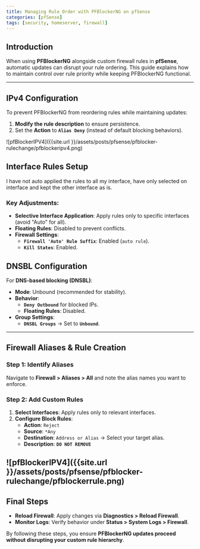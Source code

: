 ```yaml
---
title: Managing Rule Order with PFBlockerNG on pfSense
categories: [pfSense]
tags: [security, homeserver, firewall]
---
```


## Introduction
When using **PFBlockerNG** alongside custom firewall rules in **pfSense**, automatic updates can disrupt your rule ordering. This guide explains how to maintain control over rule priority while keeping PFBlockerNG functional.

---

## IPv4 Configuration
To prevent PFBlockerNG from reordering rules while maintaining updates:
1. **Modify the rule description** to ensure persistence.
2. Set the **Action** to **`Alias Deny`** (instead of default blocking behaviors).

![pfBlockerIPV4]({{site.url }}/assets/posts/pfsense/pfblocker-rulechange/pfblockeripv4.png)

## Interface Rules Setup
I have not auto applied the rules to all my interface, have only selected on interface and kept the other interface as is.
### Key Adjustments:
- **Selective Interface Application**: Apply rules only to specific interfaces (avoid "Auto" for all).  
- **Floating Rules**: Disabled to prevent conflicts.  
- **Firewall Settings**:  
  - **`Firewall 'Auto' Rule Suffix`**: Enabled (`auto rule`).  
  - **`Kill States`**: Enabled.  

## DNSBL Configuration
For **DNS-based blocking (DNSBL)**:
- **Mode**: Unbound (recommended for stability).  
- **Behavior**:  
  - **`Deny Outbound`** for blocked IPs.  
  - **Floating Rules**: Disabled.  
- **Group Settings**:  
  - **`DNSBL Groups`** → Set to **`Unbound`**.  

---
## Firewall Aliases & Rule Creation
### Step 1: Identify Aliases
Navigate to **Firewall > Aliases > All** and note the alias names you want to enforce.

### Step 2: Add Custom Rules
1. **Select Interfaces**: Apply rules only to relevant interfaces.  
2. **Configure Block Rules**:  
   - **Action**: `Reject`  
   - **Source**: `*Any`  
   - **Destination**: `Address or Alias` → Select your target alias.  
   - **Description**: **`DO NOT REMOVE`**

![pfBlockerIPV4]({{site.url }}/assets/posts/pfsense/pfblocker-rulechange/pfblockerrule.png)
---

## Final Steps
- **Reload Firewall**: Apply changes via **Diagnostics > Reload Firewall**.  
- **Monitor Logs**: Verify behavior under **Status > System Logs > Firewall**.  

By following these steps, you ensure **PFBlockerNG updates proceed without disrupting your custom rule hierarchy**.